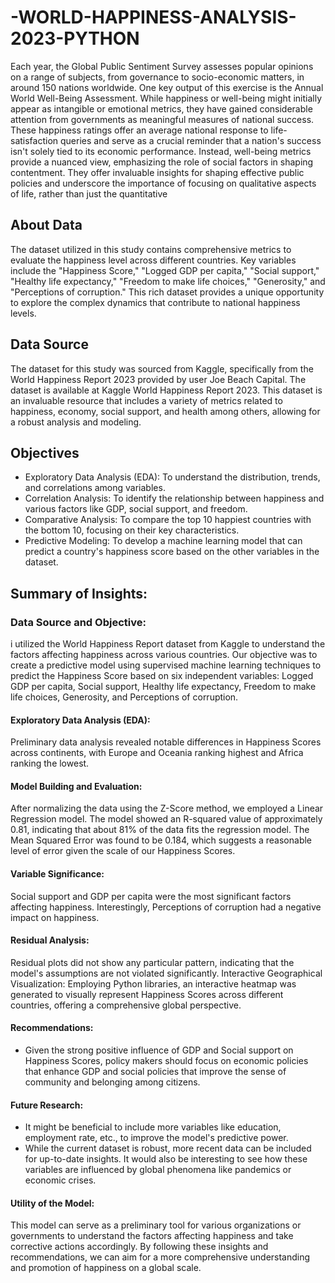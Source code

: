 # -WORLD-HAPPINESS-ANALYSIS-2023-PYTHON

Each year, the Global Public Sentiment Survey assesses popular opinions on a range of subjects, from governance to socio-economic matters, in around 150 nations worldwide. One key output of this exercise is the Annual World Well-Being Assessment. While happiness or well-being might initially appear as intangible or emotional metrics, they have gained considerable attention from governments as meaningful measures of national success. These happiness ratings offer an average national response to life-satisfaction queries and serve as a crucial reminder that a nation's success isn't solely tied to its economic performance. Instead, well-being metrics provide a nuanced view, emphasizing the role of social factors in shaping contentment. They offer invaluable insights for shaping effective public policies and underscore the importance of focusing on qualitative aspects of life, rather than just the quantitative

## About Data

The dataset utilized in this study contains comprehensive metrics to evaluate the happiness level across different countries. Key variables include the "Happiness Score," "Logged GDP per capita," "Social support," "Healthy life expectancy," "Freedom to make life choices," "Generosity," and "Perceptions of corruption." This rich dataset provides a unique opportunity to explore the complex dynamics that contribute to national happiness levels.

## Data Source
The dataset for this study was sourced from Kaggle, specifically from the World Happiness Report 2023 provided by user Joe Beach Capital. The dataset is available at Kaggle World Happiness Report 2023. This dataset is an invaluable resource that includes a variety of metrics related to happiness, economy, social support, and health among others, allowing for a robust analysis and modeling.


## Objectives

* Exploratory Data Analysis (EDA): To understand the distribution, trends, and correlations among variables.
* Correlation Analysis: To identify the relationship between happiness and various factors like GDP, social support, and freedom.
* Comparative Analysis: To compare the top 10 happiest countries with the bottom 10, focusing on their key characteristics.
* Predictive Modeling: To develop a machine learning model that can predict a country's happiness score based on the other variables in the dataset.


## Summary of Insights:
### Data Source and Objective:

i utilized the World Happiness Report dataset from Kaggle to understand the factors affecting happiness across various countries.
Our objective was to create a predictive model using supervised machine learning techniques to predict the Happiness Score based on six independent variables: Logged GDP per capita, Social support, Healthy life expectancy, Freedom to make life choices, Generosity, and Perceptions of corruption.

#### Exploratory Data Analysis (EDA):
Preliminary data analysis revealed notable differences in Happiness Scores across continents, with Europe and Oceania ranking highest and Africa ranking the lowest.

#### Model Building and Evaluation:
After normalizing the data using the Z-Score method, we employed a Linear Regression model.
The model showed an R-squared value of approximately 0.81, indicating that about 81% of the data fits the regression model.
The Mean Squared Error was found to be 0.184, which suggests a reasonable level of error given the scale of our Happiness Scores.

#### Variable Significance:
Social support and GDP per capita were the most significant factors affecting happiness. Interestingly, Perceptions of corruption had a negative impact on happiness.

#### Residual Analysis:
Residual plots did not show any particular pattern, indicating that the model's assumptions are not violated significantly.
Interactive Geographical Visualization:
Employing Python libraries, an interactive heatmap was generated to visually represent Happiness Scores across different countries, offering a comprehensive global perspective.

#### Recommendations:
* Given the strong positive influence of GDP and Social support on Happiness Scores, policy makers should focus on economic policies that enhance GDP and social policies that improve the sense of community and belonging among citizens.

#### Future Research:
* It might be beneficial to include more variables like education, employment rate, etc., to improve the model's predictive power.
* While the current dataset is robust, more recent data can be included for up-to-date insights. It would also be interesting to see how these variables are influenced by global phenomena like pandemics or economic crises.

#### Utility of the Model:
This model can serve as a preliminary tool for various organizations or governments to understand the factors affecting happiness and take corrective actions accordingly.
By following these insights and recommendations, we can aim for a more comprehensive understanding and promotion of happiness on a global scale.
